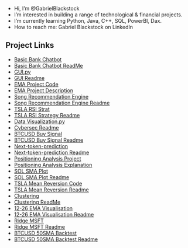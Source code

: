 - Hi, I’m @GabrielBlackstock
- I’m interested in building a range of technological & financial projects.
- I’m currently learning Python, Java, C++, SQL, PowerBI, Dax.
- How to reach me: Gabriel Blackstock on LinkedIn

## Project Links
- [Basic Bank Chatbot](https://github.com/GabrielBlackstock/Basic-bank-chatbot/blob/main/Basic%20bank%20chatbot)
- [Basic Bank Chatbot ReadMe](https://github.com/GabrielBlackstock/Basic-bank-chatbot/blob/main/README.md)
- [GUI.py](https://github.com/GabrielBlackstock/Project-Gui/blob/main/gui.py)
- [GUI Readme](https://github.com/GabrielBlackstock/Project-Gui/blob/main/gui%20readme.md)
- [EMA Project Code](EMA%20Project.md)
- [EMA Project Description](EMA%20Project%20Description.md)
- [Song Recommendation Engine](https://github.com/GabrielBlackstock/Song-Recommendation-Engine/blob/main/Song%20Recommendation%20Engine)
- [Song Recommendation Engine Readme](https://github.com/GabrielBlackstock/Song-Recommendation-Engine/blob/main/Song%20recommendation%20engine%20readme.md)
- [TSLA RSI Strat](https://github.com/GabrielBlackstock/GabrielBlackstock/blob/main/TSLA%20RSI%20Strat)
- [TSLA RSI Strategy Readme](https://github.com/GabrielBlackstock/GabrielBlackstock/blob/main/TSLA%20RSI%20Strategy%20(readme).md)
- [Data Visualization.py](https://github.com/GabrielBlackstock/Cybersecurity-Data-Visualisation-/blob/main/Data%20Visualization.py)
- [Cybersec Readme](https://github.com/GabrielBlackstock/Cybersecurity-Data-Visualisation-/blob/main/Cybersec%20readme.md)
- [BTCUSD Buy Signal](https://github.com/GabrielBlackstock/GabrielBlackstock/blob/main/BTCUSD%20Buy%20Signal)
- [BTCUSD Buy Signal Readme](https://github.com/GabrielBlackstock/GabrielBlackstock/blob/main/BTCUSD%20Buy%20Signal%20(ReadMe).md)
- [Next-token-prediction](https://github.com/GabrielBlackstock/Next-token-prediction---GPT2/blob/main/Next-token-prediction)
- [Next-token-prediction Readme](https://github.com/GabrielBlackstock/Next-token-prediction---GPT2/blob/main/Next-token-prediction%20readme.md)
- [Positioning Analysis Project](https://github.com/GabrielBlackstock/GabrielBlackstock/blob/main/PositioningAnalysis.ipynb)
- [Positioning Analysis Explanation](https://github.com/GabrielBlackstock/GabrielBlackstock/blob/main/PositioningAnalysis(Readme).md)
- [SOL SMA Plot](https://github.com/GabrielBlackstock/GabrielBlackstock/blob/main/$SOL%20SMA%20Plot)
- [SOL SMA Plot Readme](https://github.com/GabrielBlackstock/GabrielBlackstock/blob/main/$SOL%20SMA%20Plot%20(ReadMe).md)
- [TSLA Mean Reversion Code](https://github.com/GabrielBlackstock/TSLA-Mean-Reversion/blob/main/TSLA%20Mean%20Reversion%20Code)
- [TSLA Mean Reversion Readme](https://github.com/GabrielBlackstock/TSLA-Mean-Reversion/blob/main/TSLA%20Mean%20Reversion%20readme.md)
- [Clustering](https://github.com/GabrielBlackstock/Clustering/blob/main/Clustering%20Code)
- [Clustering ReadMe](https://github.com/GabrielBlackstock/Clustering/blob/main/Cluster%20readme)
- [12-26 EMA Visualisation](https://github.com/GabrielBlackstock/GabrielBlackstock/blob/main/12-26%20EMA%20Visualisation)
- [12-26 EMA Visualisation Readme](https://github.com/GabrielBlackstock/GabrielBlackstock/blob/main/12-26%20EMA%20Trend%20Visualisation%20(Readme).md)
- [Ridge MSFT](https://github.com/GabrielBlackstock/Ridge-MSFT/blob/main/ridge%20msft)
- [Ridge MSFT Readme](https://github.com/GabrielBlackstock/Ridge-MSFT/blob/main/ridge%20readme.md)
- [BTCUSD 50SMA Backtest](https://github.com/GabrielBlackstock/GabrielBlackstock/blob/main/BTCUSD%2050SMA%20Backtest)
- [BTCUSD 50SMA Backtest Readme](https://github.com/GabrielBlackstock/GabrielBlackstock/blob/main/BTCUSD%2050SMA%20Backtest%20lot%20(ReadMe).md)
